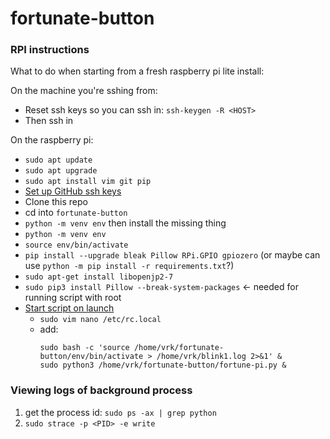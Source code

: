 # fortunate-button

### RPI instructions

What to do when starting from a fresh raspberry pi lite install:

On the machine you're sshing from:
- Reset ssh keys so you can ssh in: `ssh-keygen -R <HOST>`
- Then ssh in

On the raspberry pi:
- `sudo apt update`
- `sudo apt upgrade`
- `sudo apt install vim git pip`
- [Set up GitHub ssh keys](https://gist.github.com/xirixiz/b6b0c6f4917ce17a90e00f9b60566278)
- Clone this repo
- cd into `fortunate-button`
- `python -m venv env` then install the missing thing
- `python -m venv env`
- `source env/bin/activate`
- `pip install --upgrade bleak Pillow RPi.GPIO gpiozero` (or maybe can use `python -m pip install -r requirements.txt`?)
- `sudo apt-get install libopenjp2-7`
- `sudo pip3 install Pillow --break-system-packages` <- needed for running script with root
- [Start script on launch](https://learn.sparkfun.com/tutorials/how-to-run-a-raspberry-pi-program-on-startup#method-1-rclocal)
  - `sudo vim nano /etc/rc.local`
  - add:
    ```
    sudo bash -c 'source /home/vrk/fortunate-button/env/bin/activate > /home/vrk/blink1.log 2>&1' &
    sudo python3 /home/vrk/fortunate-button/fortune-pi.py &
    ```

### Viewing logs of background process

1. get the process id: `sudo ps -ax | grep python`
2. `sudo strace -p <PID> -e write`

